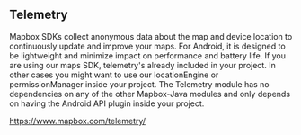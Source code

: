 ## Telemetry

Mapbox SDKs collect anonymous data about the map and device location to continuously update and improve your maps. For Android, it is designed to be lightweight and minimize impact on performance and battery life. If you are using our maps SDK, telemetry's already included in your project. In other cases you might want to use our locationEngine or permissionManager inside your project. The Telemetry module has no dependencies on any of the other Mapbox-Java modules and only depends on having the Android API plugin inside your project.


https://www.mapbox.com/telemetry/
